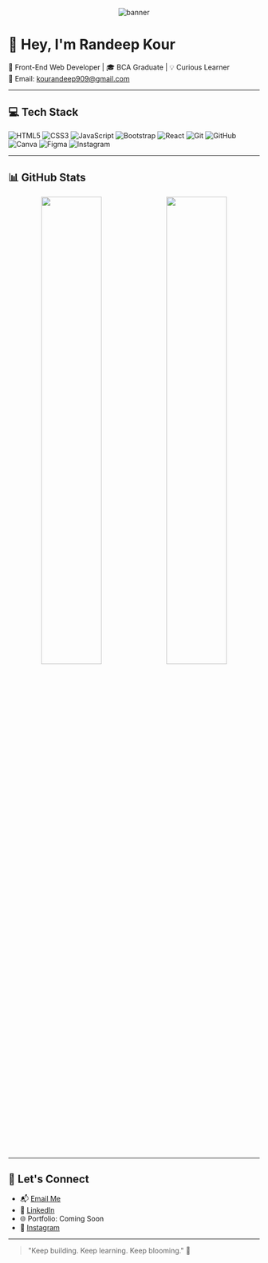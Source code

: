 <!-- Banner -->
<p align="center">
  <img src="https://capsule-render.vercel.app/api?type=waving&color=E6E6FA&height=200&section=header&text=Randeep%20Kour&fontSize=40&fontColor=5A189A" alt="banner"/>
</p>

# 👋 Hey, I'm Randeep Kour

🌸 Front-End Web Developer | 🎓 BCA Graduate | 💡 Curious Learner  
📧 Email: [kourandeep909@gmail.com](mailto:kourandeep909@gmail.com)

---

## 💻 Tech Stack

![HTML5](https://img.shields.io/badge/HTML5-E34F26?style=for-the-badge&logo=html5&logoColor=white)
![CSS3](https://img.shields.io/badge/CSS3-1572B6?style=for-the-badge&logo=css3&logoColor=white)
![JavaScript](https://img.shields.io/badge/JavaScript-F7DF1E?style=for-the-badge&logo=javascript&logoColor=black)
![Bootstrap](https://img.shields.io/badge/Bootstrap-563D7C?style=for-the-badge&logo=bootstrap&logoColor=white)
![React](https://img.shields.io/badge/React-20232A?style=for-the-badge&logo=react&logoColor=61DAFB)
![Git](https://img.shields.io/badge/Git-F05032?style=for-the-badge&logo=git&logoColor=white)
![GitHub](https://img.shields.io/badge/GitHub-181717?style=for-the-badge&logo=github)
![Canva](https://img.shields.io/badge/Canva-00C4CC?style=for-the-badge&logo=canva&logoColor=white)
![Figma](https://img.shields.io/badge/Figma-F24E1E?style=for-the-badge&logo=figma&logoColor=white)
![Instagram](https://img.shields.io/badge/Instagram-E4405F?style=for-the-badge&logo=instagram&logoColor=white)

---

## 📊 GitHub Stats

<p align="center">
  <img src="https://github-readme-stats.vercel.app/api?username=Randeepkour02&show_icons=true&theme=radical" width="49%" />
  <img src="https://github-readme-stats.vercel.app/api/top-langs/?username=Randeepkour02&layout=compact&theme=radical" width="49%" />
</p>

---

## 🔗 Let's Connect

- 📬 [Email Me](mailto:kourandeep909@gmail.com)
- 💼 [LinkedIn](https://www.linkedin.com/in/randeep-kour-189659259)
- 🌐 Portfolio: Coming Soon
- 📸 [Instagram](https://www.instagram.com/randeep.xyz)

---

> "Keep building. Keep learning. Keep blooming." 🌸


